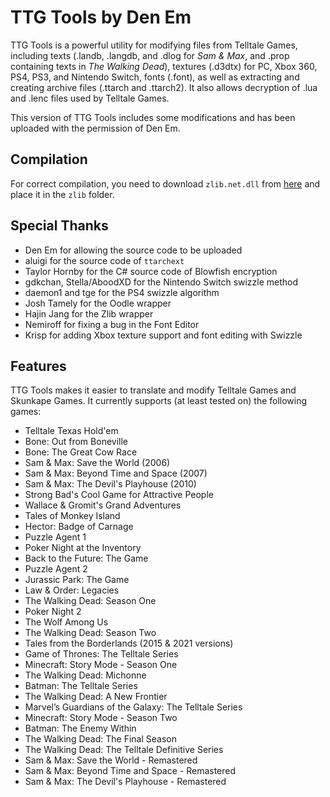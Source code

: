# TTG Tools by Den Em

TTG Tools is a powerful utility for modifying files from Telltale Games, including texts (.landb, .langdb, and .dlog for *Sam & Max*, and .prop containing texts in *The Walking Dead*), textures (.d3dtx) for PC, Xbox 360, PS4, PS3, and Nintendo Switch, fonts (.font), as well as extracting and creating archive files (.ttarch and .ttarch2). It also allows decryption of .lua and .lenc files used by Telltale Games.

This version of TTG Tools includes some modifications and has been uploaded with the permission of Den Em.

## Compilation

For correct compilation, you need to download `zlib.net.dll` from [here](http://www.componentace.com/download/download.php?editionid=25) and place it in the `zlib` folder.

## Special Thanks

- Den Em for allowing the source code to be uploaded  
- aluigi for the source code of `ttarchext`  
- Taylor Hornby for the C# source code of Blowfish encryption  
- gdkchan, Stella/AboodXD for the Nintendo Switch swizzle method  
- daemon1 and tge for the PS4 swizzle algorithm  
- Josh Tamely for the Oodle wrapper  
- Hajin Jang for the Zlib wrapper  
- Nemiroff for fixing a bug in the Font Editor  
- Krisp for adding Xbox texture support and font editing with Swizzle  

## Features

TTG Tools makes it easier to translate and modify Telltale Games and Skunkape Games. It currently supports (at least tested on) the following games:

- Telltale Texas Hold'em  
- Bone: Out from Boneville  
- Bone: The Great Cow Race  
- Sam & Max: Save the World (2006)  
- Sam & Max: Beyond Time and Space (2007)  
- Sam & Max: The Devil's Playhouse (2010)  
- Strong Bad's Cool Game for Attractive People  
- Wallace & Gromit's Grand Adventures  
- Tales of Monkey Island  
- Hector: Badge of Carnage  
- Puzzle Agent 1  
- Poker Night at the Inventory  
- Back to the Future: The Game  
- Puzzle Agent 2  
- Jurassic Park: The Game  
- Law & Order: Legacies  
- The Walking Dead: Season One  
- Poker Night 2  
- The Wolf Among Us  
- The Walking Dead: Season Two  
- Tales from the Borderlands (2015 & 2021 versions)  
- Game of Thrones: The Telltale Series  
- Minecraft: Story Mode - Season One  
- The Walking Dead: Michonne  
- Batman: The Telltale Series  
- The Walking Dead: A New Frontier  
- Marvel’s Guardians of the Galaxy: The Telltale Series  
- Minecraft: Story Mode - Season Two  
- Batman: The Enemy Within  
- The Walking Dead: The Final Season  
- The Walking Dead: The Telltale Definitive Series  
- Sam & Max: Save the World - Remastered  
- Sam & Max: Beyond Time and Space - Remastered  
- Sam & Max: The Devil's Playhouse - Remastered
